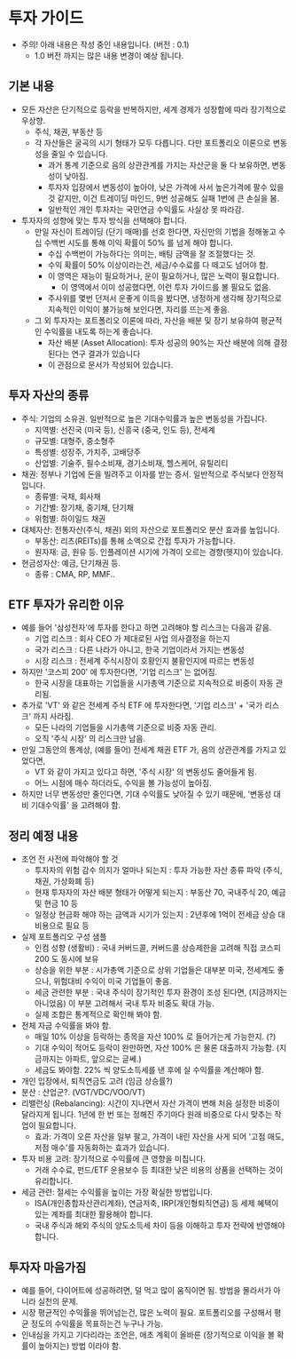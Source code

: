 # 투자 가이드
- 주의! 아래 내용은 작성 중인 내용입니다. (버전 : 0.1)
    - 1.0 버전 까지는 많은 내용 변경이 예상 됩니다.

## 기본 내용
- 모든 자산은 단기적으로 등락을 반복하지만, 세계 경제가 성장함에 따라 장기적으로 우상향.
    - 주식, 채권, 부동산 등
    - 각 자산들은 굴곡의 시기 형태가 모두 다릅니다. 다만 포트폴리오 이론으로 변동성을 줄일 수 있습니다.
        - 과거 통계 기준으로 음의 상관관계를 가지는 자산군을 둘 다 보유하면, 변동성이 낮아짐.
        - 투자자 입장에서 변동성이 높아야, 낮은 가격에 사서 높은가격에 팔수 있을 것 같지만, 이건 트레이딩 마인드, 9번 성공해도 실패 1번에 큰 손실을 봄.
        - 일반적인 개인 투자자는 국민연금 수익률도 사실상 못 따라감.
- 투자자의 성향에 맞는 투자 방식을 선택해야 합니다.
    - 만일 자신이 트레이딩 (단기 매매)를 선호 한다면, 자신만의 기법을 정해놓고 수십 수백번 시도를 통해 이익 확률이 50% 를 넘게 해야 합니다.
        - 수십 수백번이 가능하다는 의미는, 배팅 금액을 잘 조절했다는 것.
        - 수익 확률이 50% 이상이라는건, 세금/수수료를 다 떼고도 넘어야 함.
        - 이 영역은 재능이 필요하거나, 운이 필요하거나, 많은 노력이 필요합니다.
            - 이 영역에서 이미 성공했다면, 이런 투자 가이드를 볼 필요도 없음.
        - 주사위를 몇번 던저서 운좋게 이득을 봤다면, 냉정하게 생각해 장기적으로 지속적인 이익이 불가능해 보인다면, 자리를 뜨는게 좋음.
    - 그 외 투자자는 포트폴리오 이론에 따라, 자산을 배분 및 장기 보유하여 평균적인 수익률을 내도록 하는게 좋습니다.
        - 자산 배분 (Asset Allocation): 투자 성공의 90%는 자산 배분에 의해 결정된다는 연구 결과가 있습니다
        - 이 관점으로 문서가 작성되어 있습니다.

## 투자 자산의 종류
- 주식: 기업의 소유권. 일반적으로 높은 기대수익률과 높은 변동성을 가집니다.
    - 지역별: 선진국 (미국 등), 신흥국 (중국, 인도 등), 전세계
    - 규모별: 대형주, 중소형주
    - 특성별: 성장주, 가치주, 고배당주
    - 산업별: 기술주, 필수소비재, 경기소비재, 헬스케어, 유틸리티
- 채권: 정부나 기업에 돈을 빌려주고 이자를 받는 증서. 일반적으로 주식보다 안정적입니다.
    - 종류별: 국채, 회사채
    - 기간별: 장기채, 중기채, 단기채
    - 위험별: 하이일드 채권
- 대체자산: 전통자산(주식, 채권) 외의 자산으로 포트폴리오 분산 효과를 높입니다.
    - 부동산: 리츠(REITs)를 통해 소액으로 간접 투자가 가능합니다.
    - 원자재: 금, 원유 등. 인플레이션 시기에 가격이 오르는 경향(헷지)이 있습니다.
- 현금성자산: 예금, 단기채권 등.
    - 종류 : CMA, RP, MMF..

## ETF 투자가 유리한 이유
- 예를 들어 '삼성전자'에 투자를 한다고 하면 고려해야 할 리스크는 다음과 같음.
    - 기업 리스크 : 회사 CEO 가 제대로된 사업 의사결정을 하는지
    - 국가 리스크 : 다른 나라가 아니고, 한국 기업이라서 가지는 변동성
    - 시장 리스크 : 전세계 주식시장이 호황인지 불황인지에 따르는 변동성
- 하지만 '코스피 200' 에 투자한다면, '기업 리스크' 는 없어짐.
    - 한국 시장을 대표하는 기업들을 시가총액 기준으로 지속적으로 비중이 자동 관리됨.
- 추가로 'VT' 와 같은 전세계 주식 ETF 에 투자한다면, '기업 리스크' + '국가 리스크' 까지 사라짐.
    - 모든 나라의 기업들을 시가총액 기준으로 비중 자동 관리.
    - 오직 '주식 시장' 의 리스크만 남음.
- 만일 그동안의 통계상, (예를 들어) 전세계 채권 ETF 가, 음의 상관관계를 가지고 있었다면,
    - VT 와 같이 가지고 있다고 하면, '주식 시장' 의 변동성도 줄어들게 됨.
    - 어느 시점에 매수 하더라도, 수익을 볼 가능성이 높아짐.
- 하지만 너무 변동성만 줄인다면, 기대 수익률도 낮아질 수 있기 때문에, '변동성 대비 기대수익률' 을 고려해야 함.

## 정리 예정 내용
- 조언 전 사전에 파악해야 할 것
    - 투자자의 위험 감수 의지가 얼마나 되는지 : 투자 가능한 자산 종류 파악 (주식, 채권, 가상화폐 등)
    - 현재 투자자의 자산 배분 형태가 어떻게 되는지 : 부동산 70, 국내주식 20, 예금 및 현금 10 등
    - 일정상 현금화 해야 하는 금액과 시기가 있는지 : 2년후에 1억이 전세금 상승 대비용으로 필요 등
- 실제 포트폴리오 구성 샘플
    - 인컴 성향 (생활비) : 국내 커버드콜, 커버드콜 상승제한을 고려해 직접 코스피200 도 동시에 보유
    - 상승을 위한 부분 : 시가총액 기준으로 상위 기업들은 대부분 미국, 전세계도 좋으나, 위험대비 수익이 미국 기업들이 좋음.
    - 세금 관련한 부분 : 국내 주식이 장기적인 투자 환경이 조성 된다면, (지금까지는 아니었음) 이 부분 고려해서 국내 투자 비중도 확대 가능.
    - 실제 조합은 통계적으로 확인해 봐야 함.
- 전체 자금 수익률을 봐야 함.
    - 매일 10% 이상을 등락하는 종목을 자산 100% 로 들어가는게 가능한지. (?)
    - 기대 수익이 적어도 등락이 완만하면, 자산 100% 은 물론 대출까지 가능함. (지금까지는 아파트, 앞으로는 글쎄.)
    - 세금도 봐야함. 22% 씩 양도소득세를 낸 후에 실 수익률을 계산해야 함.
- 개인 입장에서, 퇴직연금도 고려 (임금 상승률?)
- 분산 : 산업군?. (VGT/VDC/VOO/VT)
- 리밸런싱 (Rebalancing): 시간이 지나면서 자산 가격이 변해 처음 설정한 비중이 달라지게 됩니다. 1년에 한 번 또는 정해진 주기마다 원래 비중으로 다시 맞추는 작업이 필요합니다.
    - 효과: 가격이 오른 자산을 일부 팔고, 가격이 내린 자산을 사게 되어 '고점 매도, 저점 매수'를 자동화하는 효과가 있습니다.
- 투자 비용 고려: 장기적으로 수익률에 큰 영향을 미칩니다.
    - 거래 수수료, 펀드/ETF 운용보수 등 최대한 낮은 비용의 상품을 선택하는 것이 유리합니다.
- 세금 관련: 절세는 수익률을 높이는 가장 확실한 방법입니다.
    - ISA(개인종합자산관리계좌), 연금저축, IRP(개인형퇴직연금) 등 세제 혜택이 있는 계좌를 최대한 활용해야 합니다.
    - 국내 주식과 해외 주식의 양도소득세 차이 등을 이해하고 투자 전략에 반영해야 합니다.

## 투자자 마음가짐
- 예를 들어, 다이어트에 성공하려면, 덜 먹고 많이 움직이면 됨. 방법을 몰라서가 아니라 실천의 문제.
- 시장 평균적인 수익률을 뛰어넘는건, 많은 노력이 필요. 포트폴리오를 구성해서 평균 정도의 수익률을 목표하는건 누구나 가능.
- 인내심을 가지고 기다리라는 조언은, 애초 계획이 올바른 (장기적으로 이익을 볼 확률이 높아지는) 방법 이라야 함.
